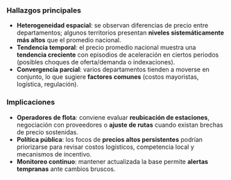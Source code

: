 ### Hallazgos principales

- **Heterogeneidad espacial**: se observan diferencias de precio entre departamentos; algunos territorios presentan **niveles sistemáticamente más altos** que el promedio nacional.
- **Tendencia temporal**: el precio promedio nacional muestra una **tendencia creciente** con episodios de aceleración en ciertos periodos (posibles choques de oferta/demanda o indexaciones).
- **Convergencia parcial**: varios departamentos tienden a moverse en conjunto, lo que sugiere **factores comunes** (costos mayoristas, logística, regulación).

### Implicaciones

- **Operadores de flota**: conviene evaluar **reubicación de estaciones**, negociación con proveedores o **ajuste de rutas** cuando existan brechas de precio sostenidas.
- **Política pública**: los focos de **precios altos persistentes** podrían priorizarse para revisar costos logísticos, competencia local y mecanismos de incentivo.
- **Monitoreo continuo**: mantener actualizada la base permite **alertas tempranas** ante cambios bruscos.
